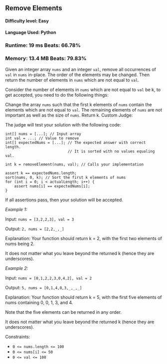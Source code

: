 ## Remove Elements

#### **Difficulty level:** Easy

#### **Language Used:** Python

### Runtime: 19 ms **Beats: 66.78%**
### Memory: 13.4 MB **Beats: 79.83%**

Given an integer array `nums` and an integer `val`, remove all occurrences of `val` in `nums` in-place. The order of the elements may be changed. Then return the number of elements in `nums` which are not equal to `val`.

Consider the number of elements in `nums` which are not equal to `val` be k, to get accepted, you need to do the following things:

Change the array `nums` such that the first k elements of `nums` contain the elements which are not equal to `val`. The remaining elements of `nums` are not important as well as the size of `nums`.
Return k.
Custom Judge:

The judge will test your solution with the following code:

```
int[] nums = [...]; // Input array
int val = ...; // Value to remove
int[] expectedNums = [...]; // The expected answer with correct length.
                            // It is sorted with no values equaling val.

int k = removeElement(nums, val); // Calls your implementation

assert k == expectedNums.length;
sort(nums, 0, k); // Sort the first k elements of nums
for (int i = 0; i < actualLength; i++) {
    assert nums[i] == expectedNums[i];
}
```

If all assertions pass, then your solution will be accepted. 

_Example 1:_

Input: `nums = [3,2,2,3], val = 3`

Output: `2, nums = [2,2,_,_]`

Explanation: Your function should return k = 2, with the first two elements of nums being 2.

It does not matter what you leave beyond the returned k (hence they are underscores).

_Example 2:_

Input: `nums = [0,1,2,2,3,0,4,2], val = 2`

Output: `5, nums = [0,1,4,0,3,_,_,_]`

Explanation: Your function should return k = 5, with the first five elements of nums containing 0, 0, 1, 3, and 4.

Note that the five elements can be returned in any order.

It does not matter what you leave beyond the returned k (hence they are underscores). 

Constraints:

- `0 <= nums.length <= 100`
- `0 <= nums[i] <= 50`
- `0 <= val <= 100`
